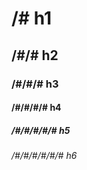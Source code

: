 # /# h1
## /#/# h2
### /#/#/# h3
#### /#/#/#/# h4
##### /#/#/#/#/# h5
###### /#/#/#/#/#/# h6







